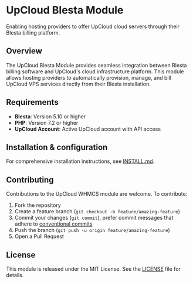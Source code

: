 # UpCloud Blesta Module

Enabling hosting providers to offer UpCloud cloud servers through their Blesta billing platform.

## Overview

The UpCloud Blesta Module provides seamless integration between Blesta billing software and UpCloud's cloud infrastructure platform. This module allows hosting providers to automatically provision, manage, and bill UpCloud VPS services directly from their Blesta installation.

## Requirements

- **Blesta**: Version 5.10 or higher
- **PHP**: Version 7.2 or higher
- **UpCloud Account**: Active UpCloud account with API access

## Installation & configuration

For comprehensive installation instructions, see [INSTALL.md](INSTALL.md).

## Contributing

Contributions to the UpCloud WHMCS module are welcome. To contribute:

1. Fork the repository
2. Create a feature branch (`git checkout -b feature/amazing-feature`)
3. Commit your changes (`git commit`), prefer commit messages that adhere to [conventional commits](https://www.conventionalcommits.org)
4. Push the branch (`git push -u origin feature/amazing-feature`)
5. Open a Pull Request

## License

This module is released under the MIT License. See the [LICENSE](LICENSE) file for details.